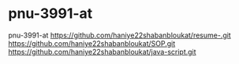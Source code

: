 # pnu-3991-at
pnu-3991-at
https://github.com/haniye22shabanbloukat/resume-.git
https://github.com/haniye22shabanbloukat/SOP.git 
https://github.com/haniye22shabanbloukat/java-script.git
